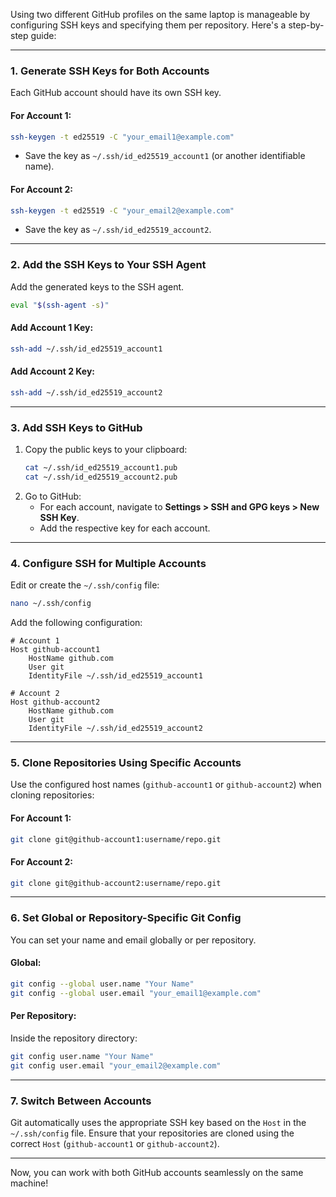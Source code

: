Using two different GitHub profiles on the same laptop is manageable by configuring SSH keys and specifying them per repository. Here's a step-by-step guide:

---

### 1. **Generate SSH Keys for Both Accounts**
Each GitHub account should have its own SSH key.

#### For Account 1:
```bash
ssh-keygen -t ed25519 -C "your_email1@example.com"
```
- Save the key as `~/.ssh/id_ed25519_account1` (or another identifiable name).

#### For Account 2:
```bash
ssh-keygen -t ed25519 -C "your_email2@example.com"
```
- Save the key as `~/.ssh/id_ed25519_account2`.

---

### 2. **Add the SSH Keys to Your SSH Agent**
Add the generated keys to the SSH agent.

```bash
eval "$(ssh-agent -s)"
```

#### Add Account 1 Key:
```bash
ssh-add ~/.ssh/id_ed25519_account1
```

#### Add Account 2 Key:
```bash
ssh-add ~/.ssh/id_ed25519_account2
```

---

### 3. **Add SSH Keys to GitHub**
1. Copy the public keys to your clipboard:
   ```bash
   cat ~/.ssh/id_ed25519_account1.pub
   cat ~/.ssh/id_ed25519_account2.pub
   ```
2. Go to GitHub:
   - For each account, navigate to **Settings > SSH and GPG keys > New SSH Key**.
   - Add the respective key for each account.

---

### 4. **Configure SSH for Multiple Accounts**
Edit or create the `~/.ssh/config` file:

```bash
nano ~/.ssh/config
```

Add the following configuration:

```plaintext
# Account 1
Host github-account1
    HostName github.com
    User git
    IdentityFile ~/.ssh/id_ed25519_account1

# Account 2
Host github-account2
    HostName github.com
    User git
    IdentityFile ~/.ssh/id_ed25519_account2
```

---

### 5. **Clone Repositories Using Specific Accounts**
Use the configured host names (`github-account1` or `github-account2`) when cloning repositories:

#### For Account 1:
```bash
git clone git@github-account1:username/repo.git
```

#### For Account 2:
```bash
git clone git@github-account2:username/repo.git
```

---

### 6. **Set Global or Repository-Specific Git Config**
You can set your name and email globally or per repository.

#### Global:
```bash
git config --global user.name "Your Name"
git config --global user.email "your_email1@example.com"
```

#### Per Repository:
Inside the repository directory:
```bash
git config user.name "Your Name"
git config user.email "your_email2@example.com"
```

---

### 7. **Switch Between Accounts**
Git automatically uses the appropriate SSH key based on the `Host` in the `~/.ssh/config` file. Ensure that your repositories are cloned using the correct `Host` (`github-account1` or `github-account2`).

---

Now, you can work with both GitHub accounts seamlessly on the same machine!
